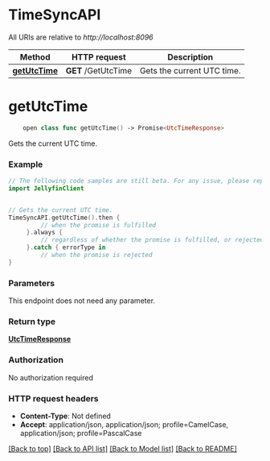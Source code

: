 # TimeSyncAPI

All URIs are relative to *http://localhost:8096*

Method | HTTP request | Description
------------- | ------------- | -------------
[**getUtcTime**](TimeSyncAPI.md#getutctime) | **GET** /GetUtcTime | Gets the current UTC time.


# **getUtcTime**
```swift
    open class func getUtcTime() -> Promise<UtcTimeResponse>
```

Gets the current UTC time.

### Example
```swift
// The following code samples are still beta. For any issue, please report via http://github.com/OpenAPITools/openapi-generator/issues/new
import JellyfinClient


// Gets the current UTC time.
TimeSyncAPI.getUtcTime().then {
         // when the promise is fulfilled
     }.always {
         // regardless of whether the promise is fulfilled, or rejected
     }.catch { errorType in
         // when the promise is rejected
}
```

### Parameters
This endpoint does not need any parameter.

### Return type

[**UtcTimeResponse**](UtcTimeResponse.md)

### Authorization

No authorization required

### HTTP request headers

 - **Content-Type**: Not defined
 - **Accept**: application/json, application/json; profile=CamelCase, application/json; profile=PascalCase

[[Back to top]](#) [[Back to API list]](../README.md#documentation-for-api-endpoints) [[Back to Model list]](../README.md#documentation-for-models) [[Back to README]](../README.md)

